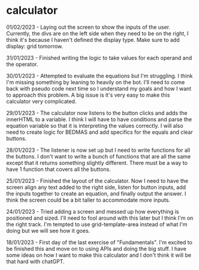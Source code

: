 # calculator

01/02/2023 - Laying out the screen to show the inputs of the user. Currently, the divs are on the left side when they need to be on the right, I think it's because I haven't defined the display type. Make sure to add display: grid tomorrow.

31/01/2023 - Finished writing the logic to take values for each operand and the operator.

30/01/2023 - Attempted to evaluate the equations but I'm struggling. I think I'm missing something by leaning to heavily on the bot. I'll need to come back with pseudo code next time so I understand my goals and how I want to approach this problem. A big issue is it's very easy to make this calculator very complicated.

29/01/2023 - The calculator now listens to the button clicks and adds the innerHTML to a variable. I think I will have to have conditions and parse the equation variable so that it is interpreting the values correctly. I will also need to create logic for BEDMAS and add specifics for the equals and clear buttons.

28/01/2023 - The listener is now set up but I need to write functions for all the buttons. I don't want to write a bunch of functions that are all the same except that it returns something slightly different. There must be a way to have 1 function that covers all the buttons.

25/01/2023 - Finished the layout of the calculator. Now I need to have the screen align any text added to the right side, listen for button inputs, add the inputs together to create an equation, and finally output the answer. I think the screen could be a bit taller to accommodate more inputs.

24/01/2023 - Tried adding a screen and messed up how everything is positioned and sized. I'll need to fool around with this later but I think I'm on the right track. I'm tempted to use grid-template-area instead of what I'm doing but we will see how it goes.

18/01/2023 - First day of the last exercise of "Fundamentals". I'm excited to be finished this and move on to using APIs and doing the big stuff. I have some ideas on how I want to make this calculator and I don't think it will be that hard with chatGPT.